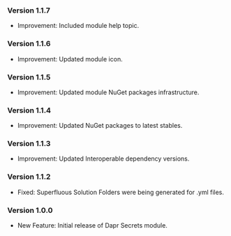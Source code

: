 ### Version 1.1.7

- Improvement: Included module help topic.

### Version 1.1.6

- Improvement: Updated module icon.

### Version 1.1.5

- Improvement: Updated module NuGet packages infrastructure.

### Version 1.1.4

- Improvement: Updated NuGet packages to latest stables.

### Version 1.1.3

- Improvement: Updated Interoperable dependency versions.

### Version 1.1.2

- Fixed: Superfluous Solution Folders were being generated for .yml files.

### Version 1.0.0

- New Feature: Initial release of Dapr Secrets module.
